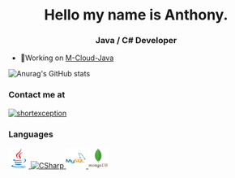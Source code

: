 
<h1 align="center">Hello my name is Anthony.</h1>
<h3 align="center">Java / C# Developer</h3>

 - 📡Working on [M-Cloud-Java](https://github.com/M-Cloud-Java)

![Anurag's GitHub stats](https://github-readme-stats.vercel.app/api?username=shortexception&show_icons=true&theme=dark)
 <h3 align="left">Contact me at</h3>
<a href="https://twitter.com/shortexception" target="blank"><img align="center" src="https://raw.githubusercontent.com/rahuldkjain/github-profile-readme-generator/master/src/images/icons/Social/twitter.svg" alt="shortexception" height="30" width="40"/></a>

<h3 align="left">Languages</h3> 
<a href="https://www.java.com" target="_blank"> <img src="https://raw.githubusercontent.com/devicons/devicon/master/icons/java/java-original.svg" alt="java" width="40" height="40"/> </a>
<a href="https://de.wikipedia.org/wiki/C-Sharp" target="_blank"> <img src="https://shortexception.de/icon/index.png" alt="CSharp" width="40" height="40"/> </a>
<a href="https://www.mysql.com/" target="_blank"> <img src="https://raw.githubusercontent.com/devicons/devicon/master/icons/mysql/mysql-original-wordmark.svg" alt="mysql" width="40" height="40"/> </a>
<a href="https://www.mongodb.com/" target="_blank"> <img src="https://raw.githubusercontent.com/devicons/devicon/master/icons/mongodb/mongodb-original-wordmark.svg" alt="mongodb" width="40" height="40"/> </a>
